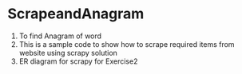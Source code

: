 # ScrapeandAnagram

1) To find Anagram of word
2) This is a sample code to show how to scrape required items from website using scrapy solution
3) ER diagram for scrapy for Exercise2
